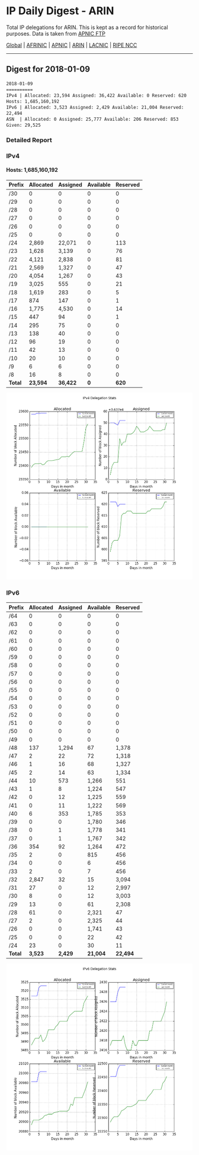 # IP Daily Digest - ARIN 

Total IP delegations for ARIN. This is kept as a record for historical purposes. Data is taken from [APNIC FTP](https://ftp.apnic.net/)

[Global](https://github.com/csmets/IP-Daily-Digest) | [AFRINIC](https://github.com/csmets/IP-Daily-Digest/tree/master/archives/AFRINIC) | [APNIC](https://github.com/csmets/IP-Daily-Digest/tree/master/archives/APNIC) | [ARIN](https://github.com/csmets/IP-Daily-Digest/tree/master/archives/ARIN) | [LACNIC](https://github.com/csmets/IP-Daily-Digest/tree/master/archives/LACNIC) | [RIPE NCC](https://github.com/csmets/IP-Daily-Digest/tree/master/archives/RIPE_NCC)

---

## Digest for 2018-01-09
```
2018-01-09
==========
IPv4 | Allocated: 23,594 Assigned: 36,422 Available: 0 Reserved: 620 Hosts: 1,685,160,192
IPv6 | Allocated: 3,523 Assigned: 2,429 Available: 21,004 Reserved: 22,494
ASN  | Allocated: 0 Assigned: 25,777 Available: 206 Reserved: 853 Given: 29,525
```

### Detailed Report

### IPv4

#### Hosts: **1,685,160,192**

| Prefix | Allocated | Assigned | Available | Reserved |
| ----- | ----- | ----- | ----- | ----- |
| /30 | 0 | 0 | 0 | 0 |
| /29 | 0 | 0 | 0 | 0 |
| /28 | 0 | 0 | 0 | 0 |
| /27 | 0 | 0 | 0 | 0 |
| /26 | 0 | 0 | 0 | 0 |
| /25 | 0 | 0 | 0 | 0 |
| /24 | 2,869 | 22,071 | 0 | 113 |
| /23 | 1,628 | 3,139 | 0 | 76 |
| /22 | 4,121 | 2,838 | 0 | 81 |
| /21 | 2,569 | 1,327 | 0 | 47 |
| /20 | 4,054 | 1,267 | 0 | 43 |
| /19 | 3,025 | 555 | 0 | 21 |
| /18 | 1,619 | 283 | 0 | 5 |
| /17 | 874 | 147 | 0 | 1 |
| /16 | 1,775 | 4,530 | 0 | 14 |
| /15 | 447 | 94 | 0 | 1 |
| /14 | 295 | 75 | 0 | 0 |
| /13 | 138 | 40 | 0 | 0 |
| /12 | 96 | 19 | 0 | 0 |
| /11 | 42 | 13 | 0 | 0 |
| /10 | 20 | 10 | 0 | 0 |
| /9 | 6 | 6 | 0 | 0 |
| /8 | 16 | 8 | 0 | 0 |
| **Total** | **23,594** | **36,422** | **0** | **620** |

![ipv4-stats](ipv4-figure.png)

### IPv6

| Prefix | Allocated | Assigned | Available | Reserved |
| ----- | ----- | ----- | ----- | ----- |
| /64 | 0 | 0 | 0 | 0 |
| /63 | 0 | 0 | 0 | 0 |
| /62 | 0 | 0 | 0 | 0 |
| /61 | 0 | 0 | 0 | 0 |
| /60 | 0 | 0 | 0 | 0 |
| /59 | 0 | 0 | 0 | 0 |
| /58 | 0 | 0 | 0 | 0 |
| /57 | 0 | 0 | 0 | 0 |
| /56 | 0 | 0 | 0 | 0 |
| /55 | 0 | 0 | 0 | 0 |
| /54 | 0 | 0 | 0 | 0 |
| /53 | 0 | 0 | 0 | 0 |
| /52 | 0 | 0 | 0 | 0 |
| /51 | 0 | 0 | 0 | 0 |
| /50 | 0 | 0 | 0 | 0 |
| /49 | 0 | 0 | 0 | 0 |
| /48 | 137 | 1,294 | 67 | 1,378 |
| /47 | 2 | 22 | 72 | 1,318 |
| /46 | 1 | 16 | 68 | 1,327 |
| /45 | 2 | 14 | 63 | 1,334 |
| /44 | 10 | 573 | 1,266 | 551 |
| /43 | 1 | 8 | 1,224 | 547 |
| /42 | 0 | 12 | 1,225 | 559 |
| /41 | 0 | 11 | 1,222 | 569 |
| /40 | 6 | 353 | 1,785 | 353 |
| /39 | 0 | 0 | 1,780 | 346 |
| /38 | 0 | 1 | 1,778 | 341 |
| /37 | 0 | 1 | 1,767 | 342 |
| /36 | 354 | 92 | 1,264 | 472 |
| /35 | 2 | 0 | 815 | 456 |
| /34 | 0 | 0 | 6 | 456 |
| /33 | 2 | 0 | 7 | 456 |
| /32 | 2,847 | 32 | 15 | 3,094 |
| /31 | 27 | 0 | 12 | 2,997 |
| /30 | 8 | 0 | 12 | 3,003 |
| /29 | 13 | 0 | 61 | 2,308 |
| /28 | 61 | 0 | 2,321 | 47 |
| /27 | 2 | 0 | 2,325 | 44 |
| /26 | 0 | 0 | 1,741 | 43 |
| /25 | 0 | 0 | 22 | 42 |
| /24 | 23 | 0 | 30 | 11 |
| **Total** | **3,523** | **2,429** | **21,004** | **22,494** |

![ipv6-stats](ipv6-figure.png)